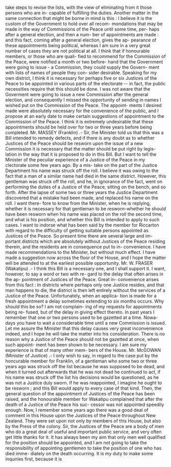 take steps to revise the lists, with the view of eliminating from it those persons who are in- capable of fulfilling the duties. Another matter in the same connection that might be borne in mind is this : I believe it is the custom of the Government to hold over all recom- mondations that may be made in the way of Commissions of the Peace until some time, per- haps after a general election, and then a num- ber of appointments are made : and this fact, coming after a general election, gives the ap- pearance of these appointments being political, whereas I am sure in a very great number of cases they are not political at all. I think that if honourable members, or those who are quali- fied to recommend for the Commission of the Peace, were notified a month or two before- hand that the Government were going to issue - a Commission, they could supply the Govern- ment with lists of names of people they con- sider desirable. Speaking for my own district, I think it is necessary for perhaps five or six Justices of the Peace to be appointed in various parts of the electorate -- in fact, the public necessities require that this should be done. I was not aware that the Goverment were going to issue a new Commission after the general election, and consequently I missed the opportunity of sending in names I wished put on the Commission of the Peace. The appoint- ments I desired made were absolutely necessary for the convenience of the public, and I propose at an early date to make certain suggestions of appointment to the Commission of the Peace. I think it is extremely undesirable that these appointments should be held over for two or three years before being completed. Mr. MASSEY (Franklin) .- Sir, the Minister told us that this was a Bill intended to remedy defects, and if there is any doubt as to whether Justices of the Peace should be resworn upon the issue of a new Commission it is necessary that the matter should be put right by legis- lation in the way that it is proposed to do in this Bill. But I want to tell the Minister of the peculiar experience of a Justice of the Peace in my clectorate some few years ago. By a mis- take on the part of the Justice Department his name was struck off the roll. I believe it was owing to the fact that a man of a similar name had died in the same district. However, this gentleman was struck off the roll, and he, in ignorance of the fact, went on performing the duties of a Justice of the Peace, sitting on the bench, and so forth. After the lapse of some two or three years the Justice Department discovered that a mistake had been made, and replaced his name on the roll. I want there- fore to know from the Minister, when he is replying, whether it is necessary for that gentleman to be resworn-whether he should have been resworn when his name was placed on the roll the second time, and what is his position, and whether this Bill is intended to apply to such cases. I want to indorse what has been said by the member for Riccarton with regard to the difficulty of getting suitable persons appointed as Justices of the Peace. So present time there are several large and im- portant districts which are absolutely without Justices of the Peace residing therein, and the residents are in consequence put to in- convenience. I have made recommendations to the Minister, but without much effect. I have made a suggestion now across the floor of the House, and I hope the matter will be attended to at the earliest possible opportunity. Mr. W. FRASER (Wakatipu) .- I think this Bill is a necessary one, and I shall support it. I want, however, to say a word or two with re- gard to the delay that often arises in the ap- pointment of Justices of the Peace. Great in- convenience arises from this fact : In districts where perhaps only one Justice resides, and that man happens to die, the district is then left entirely without the services of a Justice of the Peace. Unfortunately, when an applica- tion is made for a fresh appointment a delay sometimes extending to six months occurs. Why should this be so? I am not complain- ing of my requests for appointments being re- fused, but of the delay in giving effect thereto. In past years I remember that one or two persons used to be gazetted at a time. Nowa- days you have to wait a considerable time until a new Commission is issued. Let me assure the Minister that this delay causes very great inconvenience indeed, and I hope he will take the matter into his consideration. There is no reason why a Justice of the Peace should not be gazetted at once, when such appoint- ment has been shown to be necessary. I am sure my experience is that of many other mem- bers of the House. Mr. McGOWAN (Minister of Justice) .- I only wish to say, in regard to the case put by the honcurable member for Franklin, of a gentleman who some two or three years ago was struck off the list because he was supposed to be dead, and when it turned out afterwards that he was not dead he continued to act, if his name was struck off the list his decisions would be questioned, as he was not a Justice duly sworn. If he was reappointed, I imagine he ought to be resworn ; and this Bill would apply to every case of that kind. Then, the general question of the appointment of Justices of the Peace has been raised, and the honourable member for Wakatipu complained that after the death of a Justice of the Peace his suc- cessor was not appointed speedily enough. Now, I remember some years ago there was a good deal of comment in this House upon the Justices of the Peace throughout New Zealand. They were set upon not only by members of this House, but also by the Press of the colony. Sir, the Justices of the Peace are a body of men who do a great deal of useful and important public service, and very often get little thanks for it. It has always been my aim that only men well qualified for the position should be appointed, and I am not going to take the responsibility of appointing gentlemen to take the position of one who has died imme- diately on the death occurring. It is my duty to make some inquiries first, because it is 